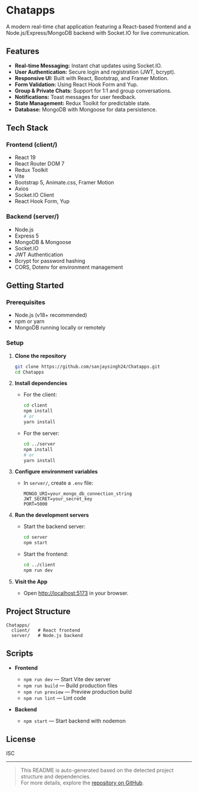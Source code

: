 # Chatapps

A modern real-time chat application featuring a React-based frontend and a Node.js/Express/MongoDB backend with Socket.IO for live communication.

## Features

- **Real-time Messaging:** Instant chat updates using Socket.IO.
- **User Authentication:** Secure login and registration (JWT, bcrypt).
- **Responsive UI:** Built with React, Bootstrap, and Framer Motion.
- **Form Validation:** Using React Hook Form and Yup.
- **Group & Private Chats:** Support for 1:1 and group conversations.
- **Notifications:** Toast messages for user feedback.
- **State Management:** Redux Toolkit for predictable state.
- **Database:** MongoDB with Mongoose for data persistence.

## Tech Stack

### Frontend (client/)
- React 19
- React Router DOM 7
- Redux Toolkit
- Vite
- Bootstrap 5, Animate.css, Framer Motion
- Axios
- Socket.IO Client
- React Hook Form, Yup

### Backend (server/)
- Node.js
- Express 5
- MongoDB & Mongoose
- Socket.IO
- JWT Authentication
- Bcrypt for password hashing
- CORS, Dotenv for environment management

## Getting Started

### Prerequisites

- Node.js (v18+ recommended)
- npm or yarn
- MongoDB running locally or remotely

### Setup

1. **Clone the repository**
    ```bash
    git clone https://github.com/sanjaysingh24/Chatapps.git
    cd Chatapps
    ```

2. **Install dependencies**

    - For the client:
      ```bash
      cd client
      npm install
      # or
      yarn install
      ```

    - For the server:
      ```bash
      cd ../server
      npm install
      # or
      yarn install
      ```

3. **Configure environment variables**

    - In `server/`, create a `.env` file:
      ```
      MONGO_URI=your_mongo_db_connection_string
      JWT_SECRET=your_secret_key
      PORT=5000
      ```

4. **Run the development servers**

    - Start the backend server:
      ```bash
      cd server
      npm start
      ```

    - Start the frontend:
      ```bash
      cd ../client
      npm run dev
      ```

5. **Visit the App**
    - Open [http://localhost:5173](http://localhost:5173) in your browser.

## Project Structure

```
Chatapps/
  client/   # React frontend
  server/   # Node.js backend
```

## Scripts

- **Frontend**
  - `npm run dev` — Start Vite dev server
  - `npm run build` — Build production files
  - `npm run preview` — Preview production build
  - `npm run lint` — Lint code

- **Backend**
  - `npm start` — Start backend with nodemon

## License

ISC

---

> This README is auto-generated based on the detected project structure and dependencies.  
> For more details, explore the [repository on GitHub](https://github.com/sanjaysingh24/Chatapps).